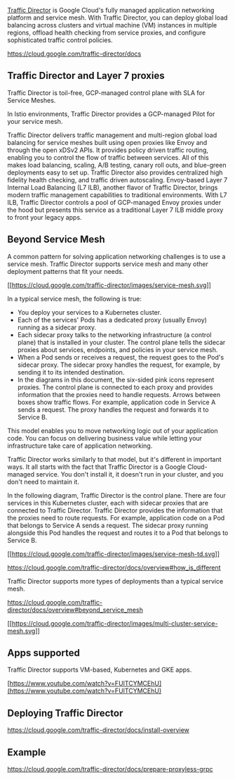 [Traffic Director](https://cloud.google.com/traffic-director/docs
) is Google Cloud's fully managed application networking platform and service mesh. With Traffic Director, you can deploy global load balancing across clusters and virtual machine (VM) instances in multiple regions, offload health checking from service proxies, and configure sophisticated traffic control policies.

https://cloud.google.com/traffic-director/docs

## Traffic Director and Layer 7 proxies

Traffic Director is toil-free, GCP-managed control plane with SLA for Service Meshes.

In Istio environments, Traffic Director provides a GCP-managed Pilot for your service mesh. 

Traffic Director delivers traffic management and multi-region global load balancing for service meshes built using open proxies like Envoy and through the open xDSv2 APIs. It provides policy driven traffic routing, enabling you to control the flow of traffic between services. All of this makes load balancing, scaling, A/B testing, canary roll outs, and blue-green deployments easy  to set up. Traffic Director also provides centralized high fidelity health checking, and traffic driven autoscaling. Envoy-based Layer 7 Internal Load Balancing (L7 ILB), another flavor of Traffic Director, brings modern traffic management capabilities to traditional environments. With L7 ILB, Traffic Director controls a pool of GCP-managed Envoy proxies under the hood but presents this service as a traditional Layer 7 ILB middle proxy to front your legacy apps. 

## Beyond Service Mesh

A common pattern for solving application networking challenges is to use a service mesh. Traffic Director supports service mesh and many other deployment patterns that fit your needs.



[[https://cloud.google.com/traffic-director/images/service-mesh.svg]]

In a typical service mesh, the following is true:

- You deploy your services to a Kubernetes cluster.
- Each of the services' Pods has a dedicated proxy (usually Envoy) running as a sidecar proxy.
- Each sidecar proxy talks to the networking infrastructure (a control plane) that is installed in your cluster. The control plane tells the sidecar proxies about services, endpoints, and policies in your service mesh.
- When a Pod sends or receives a request, the request goes to the Pod's sidecar proxy. The sidecar proxy handles the request, for example, by sending it to its intended destination.
- In the diagrams in this document, the six-sided pink icons represent proxies. The control plane is connected to each proxy and provides information that the proxies need to handle requests. Arrows between boxes show traffic flows. For example, application code in Service A sends a request. The proxy handles the request and forwards it to Service B.

This model enables you to move networking logic out of your application code. You can focus on delivering business value while letting your infrastructure take care of application networking.



Traffic Director works similarly to that model, but it's different in important ways. It all starts with the fact that Traffic Director is a Google Cloud-managed service. You don't install it, it doesn't run in your cluster, and you don't need to maintain it.

In the following diagram, Traffic Director is the control plane. There are four services in this Kubernetes cluster, each with sidecar proxies that are connected to Traffic Director. Traffic Director provides the information that the proxies need to route requests. For example, application code on a Pod that belongs to Service A sends a request. The sidecar proxy running alongside this Pod handles the request and routes it to a Pod that belongs to Service B.


[[https://cloud.google.com/traffic-director/images/service-mesh-td.svg]]

https://cloud.google.com/traffic-director/docs/overview#how_is_different

Traffic Director supports more types of deployments than a typical service mesh.



https://cloud.google.com/traffic-director/docs/overview#beyond_service_mesh

[[https://cloud.google.com/traffic-director/images/multi-cluster-service-mesh.svg]]

## Apps supported

Traffic Director supports VM-based, Kubernetes and GKE apps.

[https://www.youtube.com/watch?v=FUITCYMCEhU](https://www.youtube.com/watch?v=FUITCYMCEhU)

## Deploying Traffic Director

https://cloud.google.com/traffic-director/docs/install-overview

## Example

https://cloud.google.com/traffic-director/docs/prepare-proxyless-grpc